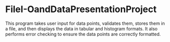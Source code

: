# FileI-OandDataPresentationProject
This program takes user input for data points, validates them, stores them in a file, and then displays the data in tabular and histogram formats. It also performs error checking to ensure the data points are correctly formatted.
